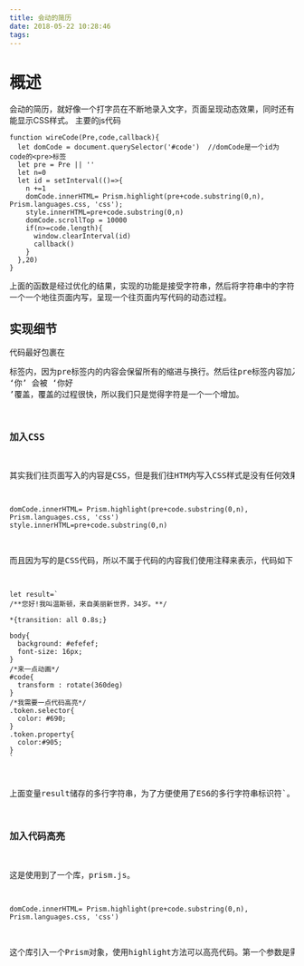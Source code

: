 ```yaml
---
title: 会动的简历
date: 2018-05-22 10:28:46
tags:
---
```

# 概述
会动的简历，就好像一个打字员在不断地录入文字，页面呈现动态效果，同时还有能显示CSS样式。
主要的js代码
```
function wireCode(Pre,code,callback){
  let domCode = document.querySelector('#code')  //domCode是一个id为code的<pre>标签
  let pre = Pre || ''
  let n=0
  let id = setInterval(()=>{
    n +=1
    domCode.innerHTML= Prism.highlight(pre+code.substring(0,n), Prism.languages.css, 'css');
    style.innerHTML=pre+code.substring(0,n)
    domCode.scrollTop = 10000
    if(n>=code.length){
      window.clearInterval(id)
      callback()
    }
  },20)
}
```
上面的函数是经过优化的结果，实现的功能是接受字符串，然后将字符串中的字符一个一个地往页面内写，呈现一个往页面内写代码的动态过程。
## 实现细节
代码最好包裹在<pre>标签内，因为pre标签内的内容会保留所有的缩进与换行。然后往pre标签内容加入到HTML,用到了innerHTML这个API。实现将字符一个一个网页写的效果是使用了setInterval定时器,时间为间隔20毫秒往页面写入一个字符,这里用到了字符串的一个方法str.substring()个方法，这个方法可以接受两个参数，一般是数字，如str.substring(0,3)返0到3不包括3之间的字符。简单描述一下这个过程，假如我们输入的字符串是‘你好123’，第一个20毫秒substring(0,1)返回的内容是‘你’，我们往页面写如了字符‘你’，当时间到达第二个20毫秒，substring(0,2)返回字符串‘你好’，这个页面内的 ‘你’ 会被 ‘你好 ’覆盖，覆盖的过程很快，所以我们只是觉得字符是一个一个增加。
### 加入CSS
其实我们往页面写入的内容是CSS，但是我们往HTM内写入CSS样式是没有任何效果的，这里的一个解决办法是在页面header标签内创建一个style标签，然后在页面内写的蓉蓉，同步地往这个style标签写入。上面writeCode函数的代码其中两句实现了这个需求。
```
domCode.innerHTML= Prism.highlight(pre+code.substring(0,n), Prism.languages.css, 'css')
style.innerHTML=pre+code.substring(0,n)
```
而且因为写的是CSS代码，所以不属于代码的内容我们使用注释来表示，代码如下

```
let result=`
/**您好!我叫温斯顿，来自美丽新世界，34岁。**/

*{transition: all 0.8s;}

body{
  background: #efefef;
  font-size: 16px;
}
/*来一点动画*/
#code{
  transform : rotate(360deg)
}
/*我需要一点代码高亮*/
.token.selector{
  color: #690;
}
.token.property{
  color:#905;
}
`
```
上面变量result储存的多行字符串，为了方便使用了ES6的多行字符串标识符`。
### 加入代码高亮
这是使用到了一个库，prism.js。
```
domCode.innerHTML= Prism.highlight(pre+code.substring(0,n), Prism.languages.css, 'css')
```
这个库引入一个Prism对象，使用highlight方法可以高亮代码。第一个参数是需要高亮的代码段，第二个参数是选择的语言。具体细节看文档。
